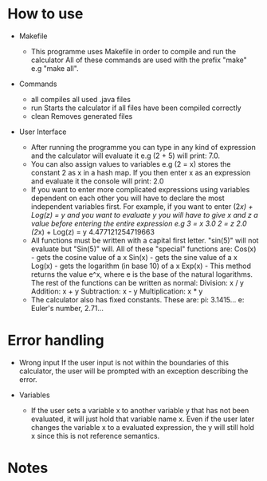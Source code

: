 # How to use
* Makefile
    -   This programme uses Makefile in order to compile and run the calculator 
        All of these commands are used with the prefix "make" e.g "make all".

* Commands
    - all           compiles all used .java files
    - run           Starts the calculator if all files have been compiled correctly
    - clean         Removes generated files

* User Interface
    - After running the programme you can type in any kind of expression and the calculator will evaluate it e.g (2 + 5) will print: 7.0.
    - You can also assign values to variables e.g (2 = x) stores the constant 2 as x in a hash map. If you then enter x as an expression and evaluate it the console will print: 2.0
    - If you want to enter more complicated expressions using variables dependent on each other you will have to declare the most independent variables first. 
      For example, if you want to enter (2*x) + Log(z) = y and you want to evaluate y you will have to give x and z a value before entering the entire expression e.g
      3 = x
      3.0
      2 = z
      2.0
      (2*x) + Log(z) = y
      4.477121254719663
    - All functions must be written with a capital first letter. "sin(5)" will not evaluate but "Sin(5)" will. All of these "special" functions are:
      Cos(x) - gets the cosine value of a x
      Sin(x) - gets the sine value of a x
      Log(x) - gets the logarithm (in base 10) of a x
      Exp(x) - This method returns the value e^x, where e is the base of the natural logarithms.
      The rest of the functions can be written as normal:
      Division: x / y
      Addition: x + y
      Subtraction: x - y
      Multiplication: x * y
    - The calculator also has fixed constants. These are:
      pi: 3.1415...
      e: Euler's number, 2.71...


# Error handling
* Wrong input
    If the user input is not within the boundaries of this calculator, the user will be prompted with an exception describing the error.

* Variables
    - If the user sets a variable x to another variable y that has not been evaluated, it will just hold that variable name x.
    Even if the user later changes the variable x to a evaluated expression, the y will still hold x since this is not reference semantics.

# Notes


